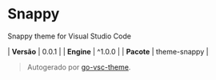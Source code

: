 # Snappy

Snappy theme for Visual Studio Code

| **Versão** | 0.0.1 |
| **Engine** | ^1.0.0 |
| **Pacote** | theme-snappy |

> Autogerado por [go-vsc-theme](https://github.com/natalbu/go-vsc-theme).
